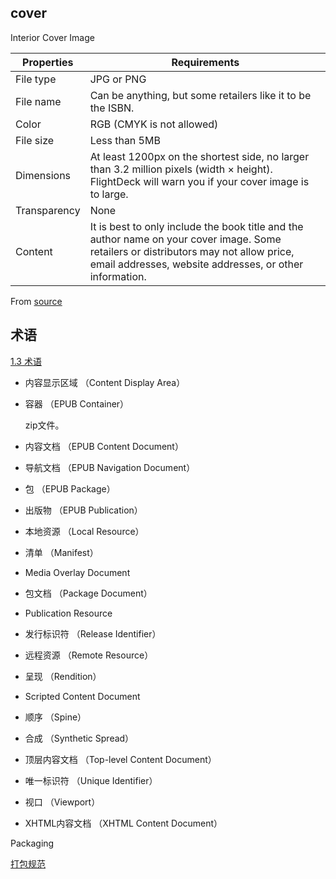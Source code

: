 
## cover

Interior Cover Image

| Properties      | Requirements |
|-----------------|--------------|
| File type       | JPG or PNG |
| File name       | Can be anything, but some retailers like it to be the ISBN.|
| Color           | RGB (CMYK is not allowed) |
| File size       | Less than 5MB |
| Dimensions      | At least 1200px on the shortest side, no larger than 3.2 million pixels (width × height). FlightDeck will warn you if your cover image is to large. |
| Transparency    | None |
| Content         | It is best to only include the book title and the author name on your cover image. Some retailers or distributors may not allow price, email addresses, website addresses, or other information. |


From [source](https://ebookflightdeck.com/handbook/coverimage)




## 术语

[1.3 术语](https://www.w3.org/publishing/epub32/epub-spec.html#sec-terminology)

- 内容显示区域    （Content Display Area）

- 容器            （EPUB Container）

    zip文件。

- 内容文档        （EPUB Content Document）

- 导航文档        （EPUB Navigation Document）

- 包              （EPUB Package）

- 出版物          （EPUB Publication）

- 本地资源        （Local Resource）

- 清单            （Manifest）

- Media Overlay Document

- 包文档          （Package Document）

- Publication Resource

- 发行标识符      （Release Identifier）

- 远程资源        （Remote Resource）

- 呈现            （Rendition）

- Scripted Content Document

- 顺序            （Spine）

- 合成            （Synthetic Spread）

- 顶层内容文档    （Top-level Content Document）

- 唯一标识符      （Unique Identifier）

- 视口            （Viewport）

- XHTML内容文档   （XHTML Content Document）





Packaging

[打包规范](https://www.w3.org/publishing/epub32/epub-packages.html#sec-package-conformance)



